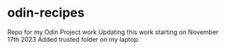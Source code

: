 # odin-recipes
Repo for my Odin Project work
Updating this work starting on November 17th 2023
Added trusted folder on my laptop.